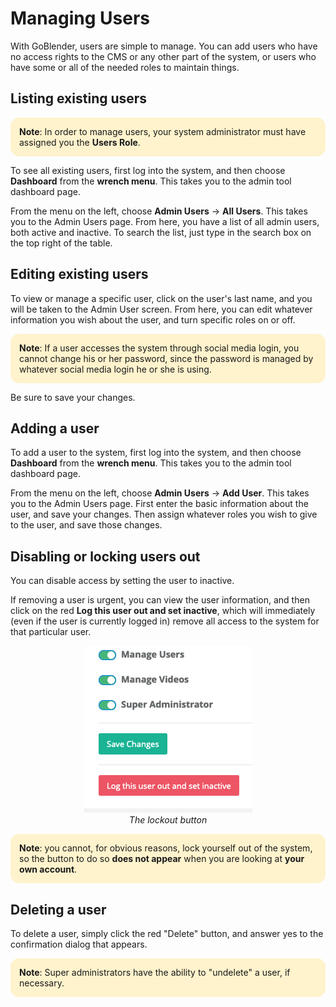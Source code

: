 # Managing Users

With GoBlender, users are simple to manage. You can add users who have no access rights to the CMS or any other part of the system, or users who have some or all of the needed roles to maintain things.


## Listing existing users

<div style="background: #fff3cd; padding: 1em; border-radius: 1em; text-align: left; font-weight: normal;">
    <b>Note</b>: In order to manage users, your system administrator must have assigned you the <strong>Users Role</strong>.
</div>

To see all existing users, first log into the system, and then choose **Dashboard** from the **wrench menu**. This takes you to the admin tool dashboard page.

From the menu on the left, choose **Admin Users** -> **All Users**. This takes you to the Admin Users page. From here, you have a list of all admin users, both active and inactive. To search the list, just type
in the search box on the top right of the table.

## Editing existing users

To view or manage a specific user, click on the user's last name, and you will be taken to the Admin User screen. From here, you can edit whatever information you wish about the user, and turn specific roles on or off.

<div style="background: #fff3cd; padding: 1em; border-radius: 1em; text-align: left; font-weight: normal;">
    <b>Note</b>: If a user accesses the system through social media login, you cannot change his or her password, since the password is managed by whatever social media login he or she is using.
</div>

Be sure to save your changes.



## Adding a user

To add a user to the system, first log into the system, and then choose **Dashboard** from the **wrench menu**. This takes you to the admin tool dashboard page.

From the menu on the left, choose **Admin Users** -> **Add User**. This takes you to the Admin Users page.  First enter the basic information about the user, and save your changes. Then assign whatever roles
you wish to give to the user, and save those changes.


## Disabling or locking users out

You can disable access by setting the user to inactive. 

If removing a user is urgent, you can view the user information, and then click on the red **Log this user out and set inactive**, which will immediately (even if the user is currently logged in) remove all
access to the system for that particular user.

<p align="center">
    <img width="269" height="267" src="images/lock-user-out.png"><br>
    <em>The lockout button</em>
</p>

<div style="background: #fff3cd; padding: 1em; border-radius: 1em; text-align: left; font-weight: normal;">
    <b>Note</b>: you cannot, for obvious reasons, lock yourself out of the system, so the button to do so <b>does not appear</b> when you are looking at <b>your own account</b>.
</div>

## Deleting a user

To delete a user, simply click the red "Delete" button, and answer yes to the confirmation dialog that appears. 

<div style="background: #fff3cd; padding: 1em; border-radius: 1em; text-align: left; font-weight: normal;">
    <b>Note</b>: Super administrators have the ability
                 to "undelete" a user, if necessary.
</div>